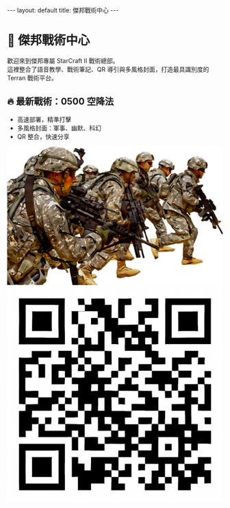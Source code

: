 <link rel="stylesheet" href="style.css">
---
layout: default
title: 傑邦戰術中心
---

# 🎯 傑邦戰術中心

歡迎來到傑邦專屬 StarCraft II 戰術總部。  
這裡整合了語音教學、戰術筆記、QR 導引與多風格封面，打造最具識別度的 Terran 戰術平台。

## 🔥 最新戰術：0500 空降法

- 高速部署，精準打擊
- 多風格封面：軍事、幽默、科幻
- QR 整合，快速分享

![戰術封面](cover.png)
![QR 導引](qr.png)

<style>
@import url("style.css");
</style>
<link rel="stylesheet" href="style.css">






